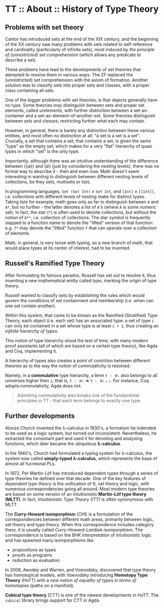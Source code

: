 # TT :: About :: History of Type Theory

## Problems with set theory

Cantor has introduced sets at the end of the XIX century, and the beginning of the XX century saw many problems with sets related to self-reference and cardinality (particularly of infinite sets), most induced by *the principle of (unrestricted) set comprehension* (which allows any predicate to describe a set).

These problems have lead to the developments of set theories that atempted to resolve them in various ways. The ZF replaced the (unrestricted) set comprehension with the axiom of formation. Another solution was to classify sets into proper sets and classes, with a proper class containing all sets.

One of the bigger problems with set theories, is that objects generally have no type. Some theories may distinguish between sets and proper set elements, called *urelements*, with further distinction between a set-as-container and a set-as-element-of-another-set. Some theories distinguish between *sets* and *classes*, restricting further what each may contain.

However, in general, there is barely any distinction between these various entities, and most often no distinction at all: "a set is a set is a set". Crucially, a set that contains a set, that contains a set, is given the same "type" as the empty set, which makes for a very "flat" hierarchy of quasi types in which "set" is the only type.

Importantly, although there was an intuitive understanding of the difference between {{∅}} and {∅} (just by considering the nesting levels), there was no formal way to describe it - then and even now. Math doesn't seem interesting in wanting to distinguish between different nesting levels of collections, be they sets, multisets or lists.

In programming languages, `Set (Set Int)` ≠ `Set Int`, and `[Int]` ≠ `[[Int]]`, i.e. collections with different levels of nesting make for distinct types. Taking lists for example, math goes only as far to distinguish between `A` and `A*`, but no further - the latter denotes a list of `A`'s (where `A` is some numeric set). In fact, the star (`*`) is often used to denote collections, but without the notion of `A**`, i.e. collection of collections. The star symbol is frequently slapped to a function name to denote the "lifted" version of that function: e.g. `f*` may denote the "lifted" function `f` that can operate over a collection of elements.

Math, in general, is very loose with typing, so a new branch of math, that would place types at its center of interest, had to be invented.

## Russell's Ramified Type Theory

After formulating its famous paradox, Russell has set out to resolve it, thus inventing a new mathematical entity called *type*, marking the origin of type theory.

Russell wanted to classify sets by establishing the rules which would govern the conditions of set containment and membership (i.e. when can one set contain another). 

Within this system, that came to be known as the Ramified (Stratified) Type Theory, each object (i.e. each set) has an associated type: a set of type `i` can only be contained in a set whose type is at least `i + 1`, thus creating an *infinite hierarchy of types*.

This notion of type hierarchy stood the test of time, with many modern proof assistants (all of which are based on a certain type theory), like Agda and Coq, implementing it.

A hierarchy of types also creates a point of contrition between different theories as to the way the notion of commulativity is resolved.

Namely, in a **commulative** type hierarchy, a term `t : 𝒰ᵢ` also belongs to all universes higher then `i`; that is, `t : 𝒰ᵢ` ⇒ `t : 𝒰ᵢ﹢₁`. For instance, Coq adopts commulativity, Agda does not.

>Admitting commulativity also breaks one of the fundamental principles in TT - that each term belongs to exactly one type.

## Further developments

Alonzo Church invented the λ-calculus in 1930's, a formalism he indended to be used as a logic system, but turned out inconsistent. Nevertheless, he extracted the consistant part and used it for denoting and analysing functions, which later became the ubiquitous **λ-calculus**.

In the 1940's, Church had formulated a typing system for λ-calculus, the system now called **simply-typed λ-calculus**, which represents the base of almost all fucntional PLs.

In 1972, Per Martin-Löf has introduced dependent types through a series of type theories he defined over that decade. One of the key features of *dependent type theory* is the unification of tt, set theory and logic, with numerous correspondencies going all around. Most modern type theories are based on some version of an intuitionistic **Martin-Löf type theory (MLTT)**. In fact, *Intuitionistic Type Theory (ITT)* is often synonymous with MLTT.

The **Curry-Howard isomporphism** (CHI) is a formulation of the correspondencies between different math areas, primarily between logic, set theory and type theory. When this correspondence includes category theor, it is usually called *Curry-Howard-Lambek isomporphism*. The correspondence is based on the *BHK interpretation* of intuitionistic logic and has spawned many isomporphisms like
- propositions as types
- proofs as programs
- reduction as evaluation

In 2006, Awodey and Warren, and Voevodsky, discovered that type theory has homotopical models, with Voevodsky introducing **Homotopy Type Theory** (HoTT) with a *new notion of equality of types in terms of homotopies* (paths on a manifold).

**Cubical type theory** (CTT) is one of the newest developments in HoTT. The `cubical` library brings support for CTT in Agda.
